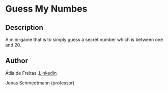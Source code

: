 # Guess My Numbes

## Description
A mini-game that is to simply guess a secret number which is between one and 20.

## Author

Átila de Freitas .[LinkedIn](https://www.linkedin.com/in/atilafreitas)

Jonas Schmedtmann (professor)
